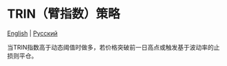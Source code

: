 # TRIN（臂指数）策略
[English](README.md) | [Русский](README_ru.md)

当TRIN指数高于动态阈值时做多，若价格突破前一日高点或触发基于波动率的止损则平仓。
